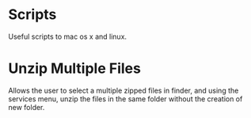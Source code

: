 Scripts
=======

Useful scripts to mac os x and linux.

Unzip Multiple Files
===
Allows the user to select a multiple zipped files in finder, and using the services menu, unzip the files in the same folder without the creation of new folder.